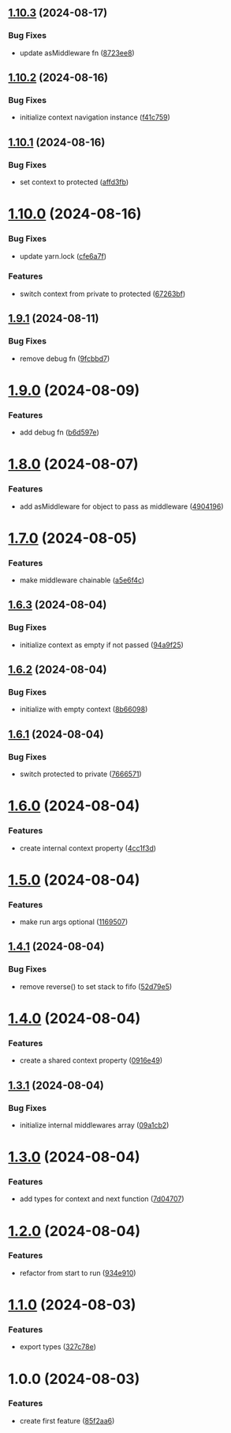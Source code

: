 ## [1.10.3](https://github.com/hive-o/middleware/compare/middleware-v1.10.2...middleware-v1.10.3) (2024-08-17)


### Bug Fixes

* update asMiddleware fn ([8723ee8](https://github.com/hive-o/middleware/commit/8723ee826590b4ee0a568d44bac772bed8c692c5))

## [1.10.2](https://github.com/hive-o/middleware/compare/middleware-v1.10.1...middleware-v1.10.2) (2024-08-16)


### Bug Fixes

* initialize context navigation instance ([f41c759](https://github.com/hive-o/middleware/commit/f41c759877b04e4fd05561a30faa98863c5b8c8f))

## [1.10.1](https://github.com/hive-o/middleware/compare/middleware-v1.10.0...middleware-v1.10.1) (2024-08-16)


### Bug Fixes

* set context to protected ([affd3fb](https://github.com/hive-o/middleware/commit/affd3fb8b9ae8304dfa7b0fc0a754af8e3edb136))

# [1.10.0](https://github.com/hive-o/middleware/compare/middleware-v1.9.1...middleware-v1.10.0) (2024-08-16)


### Bug Fixes

* update yarn.lock ([cfe6a7f](https://github.com/hive-o/middleware/commit/cfe6a7f7c06ce903092469e94eac3ba9b72fd9e7))


### Features

* switch context from private to protected ([67263bf](https://github.com/hive-o/middleware/commit/67263bfd392ef0a5e8f7baf3f7714932bccb68b7))

## [1.9.1](https://github.com/hive-o/middleware/compare/middleware-v1.9.0...middleware-v1.9.1) (2024-08-11)


### Bug Fixes

* remove debug fn ([9fcbbd7](https://github.com/hive-o/middleware/commit/9fcbbd7e27818aa264988d403ce2f0b57f718626))

# [1.9.0](https://github.com/hive-o/middleware/compare/middleware-v1.8.0...middleware-v1.9.0) (2024-08-09)


### Features

* add debug fn ([b6d597e](https://github.com/hive-o/middleware/commit/b6d597ebd1a66eaf8dc61ecd3957383d114ecb94))

# [1.8.0](https://github.com/hive-o/middleware/compare/middleware-v1.7.0...middleware-v1.8.0) (2024-08-07)


### Features

* add asMiddleware for object to pass as middleware ([4904196](https://github.com/hive-o/middleware/commit/4904196a79d2aad142a39181084ef152c5f70782))

# [1.7.0](https://github.com/hive-o/middleware/compare/middleware-v1.6.3...middleware-v1.7.0) (2024-08-05)


### Features

* make middleware chainable ([a5e6f4c](https://github.com/hive-o/middleware/commit/a5e6f4c7028ade17ba96ff9bc0fc356693497322))

## [1.6.3](https://github.com/hive-o/middleware/compare/middleware-v1.6.2...middleware-v1.6.3) (2024-08-04)


### Bug Fixes

* initialize context as empty if not passed ([94a9f25](https://github.com/hive-o/middleware/commit/94a9f251e493a55ee346498da4d0a761a230c698))

## [1.6.2](https://github.com/hive-o/middleware/compare/middleware-v1.6.1...middleware-v1.6.2) (2024-08-04)


### Bug Fixes

* initialize with empty context ([8b66098](https://github.com/hive-o/middleware/commit/8b660980a8c3658baefcc6b00728e0670521f42d))

## [1.6.1](https://github.com/hive-o/middleware/compare/middleware-v1.6.0...middleware-v1.6.1) (2024-08-04)


### Bug Fixes

* switch protected to private ([7666571](https://github.com/hive-o/middleware/commit/7666571e451262789b7f0f2b085144aa8924c400))

# [1.6.0](https://github.com/hive-o/middleware/compare/middleware-v1.5.0...middleware-v1.6.0) (2024-08-04)


### Features

* create internal context property ([4cc1f3d](https://github.com/hive-o/middleware/commit/4cc1f3d4038f162018f858cc6ca1d7002c045064))

# [1.5.0](https://github.com/hive-o/middleware/compare/middleware-v1.4.1...middleware-v1.5.0) (2024-08-04)


### Features

* make run args optional ([1169507](https://github.com/hive-o/middleware/commit/1169507e8aadf49478824008336b7779285a4c7a))

## [1.4.1](https://github.com/hive-o/middleware/compare/middleware-v1.4.0...middleware-v1.4.1) (2024-08-04)


### Bug Fixes

* remove reverse() to set stack to fifo ([52d79e5](https://github.com/hive-o/middleware/commit/52d79e589ab191e00e8e4081fc5d6cec34230aa8))

# [1.4.0](https://github.com/hive-o/middleware/compare/middleware-v1.3.1...middleware-v1.4.0) (2024-08-04)


### Features

* create a shared context property ([0916e49](https://github.com/hive-o/middleware/commit/0916e49ff442338aab9796a93ff97874501111a3))

## [1.3.1](https://github.com/hive-o/middleware/compare/middleware-v1.3.0...middleware-v1.3.1) (2024-08-04)


### Bug Fixes

* initialize internal middlewares array ([09a1cb2](https://github.com/hive-o/middleware/commit/09a1cb259b7b56f24adde65208979c586e22d51c))

# [1.3.0](https://github.com/hive-o/middleware/compare/middleware-v1.2.0...middleware-v1.3.0) (2024-08-04)


### Features

* add types for context and next function ([7d04707](https://github.com/hive-o/middleware/commit/7d047072742e786494b6a633d2275d84746f97cd))

# [1.2.0](https://github.com/hive-o/middleware/compare/middleware-v1.1.0...middleware-v1.2.0) (2024-08-04)


### Features

* refactor from start to run ([934e910](https://github.com/hive-o/middleware/commit/934e910328dc8c742106ae9b30254355c66c2438))

# [1.1.0](https://github.com/hive-o/middleware/compare/middleware-v1.0.0...middleware-v1.1.0) (2024-08-03)


### Features

* export types ([327c78e](https://github.com/hive-o/middleware/commit/327c78ea41c89a0e66e4abe2ff5ed71a1e4734bb))

# 1.0.0 (2024-08-03)


### Features

* create first feature ([85f2aa6](https://github.com/hive-o/middleware/commit/85f2aa6d9bac89d213b6bcee0e75703c4aaa77f5))
